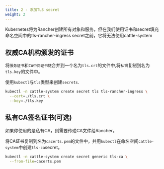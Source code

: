 ```yaml
---
title: 2 - 添加TLS secret
weight: 2
---
```


Kubernetes将为Rancher创建所有对象和服务，但在我们使用证书和secret填充命名空间中的tls-rancher-ingress secret之前，它将无法使用cattle-system

## 权威CA机构颁发的证书

将`服务证书`和`CA中间证书链`合并到一个名为`tls.crt`的文件中,将`私钥`复制到名为`tls.key`的文件中。

使用`kubectl`与`tls`类型来创建`secrets`.

```bash
kubectl -n cattle-system create secret tls tls-rancher-ingress \
  --cert=./tls.crt \
  --key=./tls.key
```

## 私有CA签名证书(可选)

如果你使用的是私有CA，则需要传递CA文件给Rancher。

将CA证书复制到名为`cacerts.pem`的文件中，并用`kubectl`在命名空间`cattle-system`中创建`tls-ca`secret。

```bash
kubectl -n cattle-system create secret generic tls-ca \
  --from-file=cacerts.pem
```
